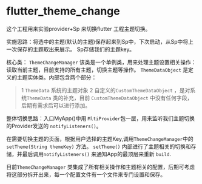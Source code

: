 # flutter_theme_change

这个工程用来实验provider+Sp 来切换flutter 工程主题切换。

实施思路：将选中的主题(默认的主题)保存起来到Sp中，下次启动，从Sp中将上一次保存的主题取出来展示。
Sp存储我们的主题key。

核心类：
`ThemeChangeManager` 该类是一个单例类，用来处理主题设置相关操作：读取当前主题，目前支持的所有主题，切换主题等操作。
`ThemeDataObject` 是定义的主题实体类。内部包含两个部分：
>1 `ThemeData` 系统的主题对象
>2 自定义的`CustomThemeDataObject` ，是对系统`ThemeData` 类的补充，目前 `CustomThemeDataObject` 中没有任何字段，后期有需求后可以进行添加。


整体切换思路：入口MyApp()中用 `MltiProvider`包一层，用来监听我们主题切换的Provider发送的 `notifyListeners()`。

在需要切换主题的页面，根据用户选择的主题Key,调用`ThemeChangeManager`中的 `setTheme(String themeKey)` 方法。
`setTheme()` 内部进行了主题相关的切换和存储，并最后调用`notifyListeners()` 来通知App的最顶层来重新 `build`.

目前`ThemeChangeManager` 类集成了所有相关操作和主题相关的配置，后期可考虑将这部分拆开出来，每一个配置文件有一个文件来专门设置和保存。


